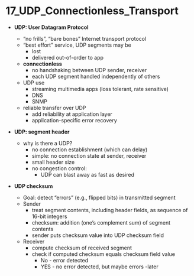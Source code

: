 # 17_UDP_Connectionless_Transport

- **UDP: User Datagram Protocol**
    - “no frills”, “bare bones” Internet transport protocol
    - “best effort” service, UDP segments may be
        - lost
        - delivered out-of-order to app
    - **connectionless**
        - no handshaking between UDP sender, receiver
        - each UDP segment handled independently of others
    - UDP use
        - streaming multimedia apps (loss tolerant, rate sensitive)
        - DNS
        - SNMP
    - reliable transfer over UDP
        - add reliability at application layer
        - application-specific error recovery

- **UDP: segment header**
    - why is there a UDP?
        - no connection establishment (which can delay)
        - simple: no connection state at sender, receiver
        - small header size
        - no congestion control:
            - UDP can blast away as fast as desired

- **UDP checksum**
    - Goal: detect “errors”  (e.g., flipped bits) in transmitted segment
    - Sender
        - treat segment contents, including header fields, as sequence of 16-bit integers
        - checksum: addition (one’s complement sum) of segment contents
        - sender puts checksum value into UDP checksum field
    - Receiver
        - compute checksum of received segment
        - check if computed checksum equals checksum field value
            - No - error detected
            - YES - no error detected, but maybe errors -later
